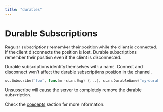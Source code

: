 ```yaml
---
title: "durables"
---
```

# Durable Subscriptions

Regular subscriptions remember their position while the client is connected. If the client disconnects the position is lost. Durable subscriptions remember their position even if the client is disconnected.

Durable subscriptions identify themselves with a name. Connect and disconnect won’t affect the durable subscriptions position in the channel.

```go
sc.Subscribe("foo", func(m *stan.Msg) {...}, stan.DurableName("my-durable"))
```

Unsubscribe will cause the server to completely remove the durable subscription.

Check the [concepts](../nats-streaming-concepts/channels/subscriptions/durable) section for more information.

